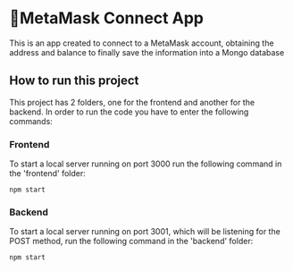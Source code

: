 # 🦊MetaMask Connect App
This is an app created to connect to a MetaMask account, obtaining the address and balance to finally save the information into a Mongo database

## How to run this project
This project has 2 folders, one for the frontend and another for the backend. In order to run the code you have to enter the following commands:

### Frontend
To start a local server running on port 3000 run the following command in the 'frontend' folder:
```
npm start
```

### Backend
To start a local server running on port 3001, which will be listening for the POST method, run the following command in the 'backend' folder:
```
npm start
```
